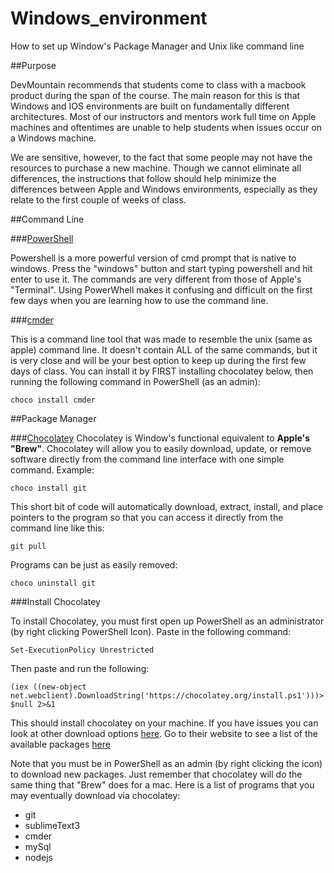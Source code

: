# Windows_environment
How to set up Window's Package Manager and Unix like command line




##Purpose

DevMountain recommends that students come to class with a macbook product during the span of the course.  The main reason for this is that Windows and IOS environments are built on fundamentally different architectures.  Most of our instructors and mentors work full time on Apple machines and oftentimes are unable to help students when issues occur on a Windows machine.  

We are sensitive, however, to the fact that some people may not have the resources to purchase a new machine.  Though we cannot eliminate all differences, the instructions that follow should help minimize the differences between Apple and Windows environments, especially as they relate to the first couple of weeks of class.


##Command Line

###[PowerShell](http://en.wikipedia.org/wiki/Windows_PowerShell)

Powershell is a more powerful version of cmd prompt that is native to windows.  Press the "windows" button and start typing powershell and hit enter to use it.  The commands are very different from those of Apple's "Terminal".  Using PowerWhell makes it confusing and difficult on the first few days when you are learning how to use the command line.

###[cmder](http://gooseberrycreative.com/cmder/)

This is a command line tool that was made to resemble the unix (same as apple) command line.  It doesn't contain ALL of the same commands, but it is very close and will be your best option to keep up during the first few days of class.  You can install it by FIRST installing chocolatey below, then running the following command in PowerShell (as an admin):

`choco install cmder`


##Package Manager

###[Chocolatey](https://chocolatey.org/)
Chocolatey is Window's functional equivalent to **Apple's "Brew"**.  Chocolatey will allow you to easily download, update, or remove software directly from the command line interface with one simple command.  Example:

`choco install git`

This short bit of code will automatically download, extract, install, and place pointers to the program so that you can access it directly from the command line like this:

`git pull`

Programs can be just as easily removed:

`choco uninstall git`

###Install Chocolatey

To install Chocolatey, you must first open up PowerShell as an administrator (by right clicking PowerShell Icon).  Paste in the following command:

`Set-ExecutionPolicy Unrestricted`

Then paste and run the following:

`(iex ((new-object net.webclient).DownloadString('https://chocolatey.org/install.ps1')))>$null 2>&1`


This should install chocolatey on your machine.  If you have issues you can look at other download options  [here](https://github.com/chocolatey/choco/wiki/Installation).  Go to their website to see a list of the available packages [here](https://chocolatey.org/)

Note that you must be in PowerShell as an admin (by right clicking the icon) to download new packages.  Just remember that chocolatey will do the same thing that "Brew" does for a mac.  Here is a list of programs that you may eventually download via chocolatey:

- git
- sublimeText3
- cmder
- mySql
- nodejs
